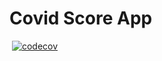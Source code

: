 # Covid Score App

[![<CircleCI>](https://circleci.com/gh/dansjack/covid-score-app.svg?style=svg)](https://app.circleci.com/gh/dansjack/covid-score-app)
[![codecov](https://codecov.io/gh/dansjack/covid-score-app/branch/master/graph/badge.svg?token=43hz1lwtfe)](https://codecov.io/gh/dansjack/covid-score-app/)